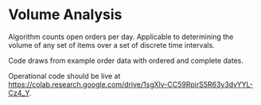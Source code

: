 # Volume Analysis

Algorithm counts open orders per day. Applicable to determining the volume of any set of items over a set of discrete time intervals.

Code draws from example order data with ordered and complete dates.

Operational code should be live at https://colab.research.google.com/drive/1sgXlv-CC59RpirS5R63y3dvYYL-Cz4_Y.
